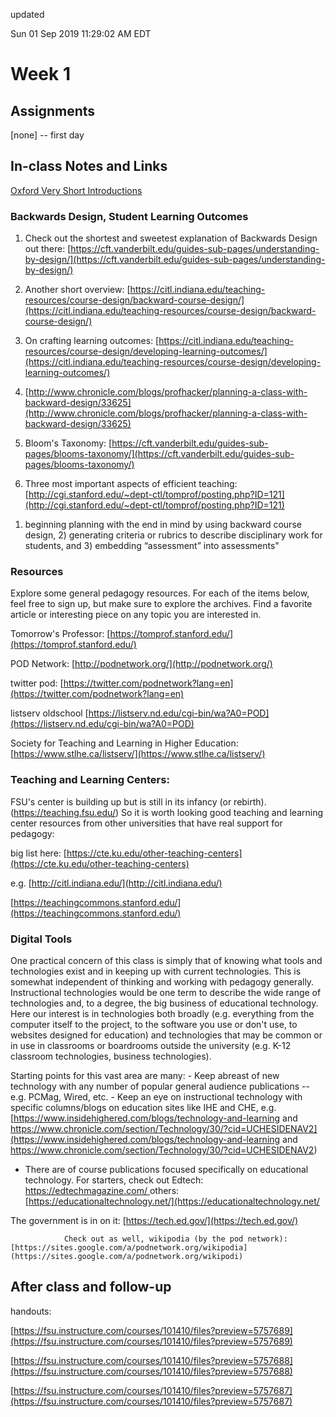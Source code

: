 updated 

Sun 01 Sep 2019 11:29:02 AM EDT


# Week 1 

## Assignments

[none] -- first day

## In-class Notes and Links

[Oxford Very Short Introductions](https://www.veryshortintroductions.com/)

### Backwards Design, Student Learning Outcomes
1. Check out the shortest and sweetest explanation of Backwards Design out there: [https://cft.vanderbilt.edu/guides-sub-pages/understanding-by-design/](https://cft.vanderbilt.edu/guides-sub-pages/understanding-by-design/)

2. Another short overview: [https://citl.indiana.edu/teaching-resources/course-design/backward-course-design/](https://citl.indiana.edu/teaching-resources/course-design/backward-course-design/)

3. On crafting learning outcomes: [https://citl.indiana.edu/teaching-resources/course-design/developing-learning-outcomes/](https://citl.indiana.edu/teaching-resources/course-design/developing-learning-outcomes/) 
 
4. [http://www.chronicle.com/blogs/profhacker/planning-a-class-with-backward-design/33625](http://www.chronicle.com/blogs/profhacker/planning-a-class-with-backward-design/33625) 
 

5. Bloom's Taxonomy: [https://cft.vanderbilt.edu/guides-sub-pages/blooms-taxonomy/](https://cft.vanderbilt.edu/guides-sub-pages/blooms-taxonomy/) 
 

6. Three most important aspects of efficient teaching: [http://cgi.stanford.edu/~dept-ctl/tomprof/posting.php?ID=121](http://cgi.stanford.edu/~dept-ctl/tomprof/posting.php?ID=121)
1) beginning planning with the end in mind by using backward course design, 2) generating criteria or rubrics to describe disciplinary work for students, and 3) embedding “assessment” into assessments"

### Resources
Explore some general pedagogy resources. For each of the items below, feel free to sign up, but make sure to explore the archives. Find a favorite article or interesting piece on any topic you are interested in.

Tomorrow's Professor: [https://tomprof.stanford.edu/](https://tomprof.stanford.edu/) 
 
POD Network: [http://podnetwork.org/](http://podnetwork.org/) 
 
twitter pod: [https://twitter.com/podnetwork?lang=en](https://twitter.com/podnetwork?lang=en) 

listserv oldschool [https://listserv.nd.edu/cgi-bin/wa?A0=POD](https://listserv.nd.edu/cgi-bin/wa?A0=POD) 
 
Society for Teaching and Learning in Higher Education: [https://www.stlhe.ca/listserv/](https://www.stlhe.ca/listserv/) 
 

### Teaching and Learning Centers:

FSU's center is building up but is still in its infancy (or rebirth). (https://teaching.fsu.edu/) So it is worth looking good teaching and learning center resources from other universities that have real support for pedagogy:

big list here: [https://cte.ku.edu/other-teaching-centers](https://cte.ku.edu/other-teaching-centers) 

e.g. [http://citl.indiana.edu/](http://citl.indiana.edu/) 

[https://teachingcommons.stanford.edu/](https://teachingcommons.stanford.edu/) 
 

### Digital Tools

One practical concern of this class is simply that of knowing what tools and technologies exist and in keeping up with current technologies. This is somewhat independent of thinking and working with pedagogy generally. Instructional technologies would be one term to describe the wide range of technologies and, to a degree, the big business of educational technology. Here our interest is in technologies both broadly (e.g. everything from the computer itself to the project, to the software you use or don't use, to websites designed for education) and technologies that may be common or in use in classrooms or boardrooms outside the university (e.g. K-12 classroom technologies, business technologies).

Starting points for this vast area are many:
    - Keep abreast of new technology with any number of popular general audience publications -- e.g. PCMag, Wired, etc.
    - Keep an eye on instructional technology with specific columns/blogs on education sites like IHE and CHE, e.g. [https://www.insidehighered.com/blogs/technology-and-learning and https://www.chronicle.com/section/Technology/30/?cid=UCHESIDENAV2](https://www.insidehighered.com/blogs/technology-and-learning and https://www.chronicle.com/section/Technology/30/?cid=UCHESIDENAV2) 
 
- There are of course publications focused specifically on educational technology. For starters, check out Edtech: [https://edtechmagazine.com/ ](https://edtechmagazine.com/ ) 
	        others: [https://educationaltechnology.net/](https://educationaltechnology.net/ 
 
The government is in on it: [https://tech.ed.gov/](https://tech.ed.gov/) 
 
		        Check out as well, wikipodia (by the pod network): [https://sites.google.com/a/podnetwork.org/wikipodia](https://sites.google.com/a/podnetwork.org/wikipodi)


			

## After class and follow-up
handouts:

[https://fsu.instructure.com/courses/101410/files?preview=5757689](https://fsu.instructure.com/courses/101410/files?preview=5757689)

[https://fsu.instructure.com/courses/101410/files?preview=5757688](https://fsu.instructure.com/courses/101410/files?preview=5757688)

[https://fsu.instructure.com/courses/101410/files?preview=5757687](https://fsu.instructure.com/courses/101410/files?preview=5757687)


